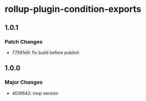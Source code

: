 # rollup-plugin-condition-exports

## 1.0.1

### Patch Changes

- 77581e9: fix build before publish

## 1.0.0

### Major Changes

- 403f642: mvp version
